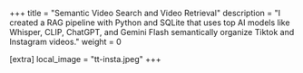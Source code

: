 +++
title = "Semantic Video Search and Video Retrieval"
description = "I created a RAG pipeline with Python and SQLite that uses top AI models like Whisper, CLIP, ChatGPT, and Gemini Flash semantically organize Tiktok and Instagram videos."
weight = 0

[extra]
local_image = "tt-insta.jpeg"
+++